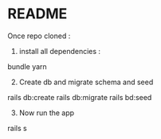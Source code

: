 # README

Once repo cloned :

1. install all dependencies :

bundle
yarn

2. Create db and migrate schema and seed

rails db:create
rails db:migrate
rails bd:seed

3. Now run the app

rails s

